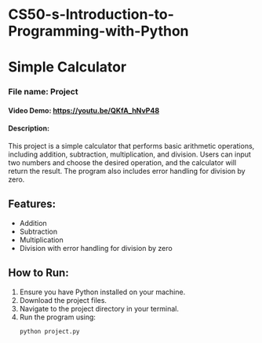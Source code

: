 # CS50-s-Introduction-to-Programming-with-Python
# Simple Calculator
### File name: Project
#### Video Demo: https://youtu.be/QKfA_hNvP48
#### Description:
This project is a simple calculator that performs basic arithmetic operations, including addition, subtraction, multiplication, and division. Users can input two numbers and choose the desired operation, and the calculator will return the result. The program also includes error handling for division by zero.

## Features:
- Addition
- Subtraction
- Multiplication
- Division with error handling for division by zero

## How to Run:
1. Ensure you have Python installed on your machine.
2. Download the project files.
3. Navigate to the project directory in your terminal.
4. Run the program using:
   ```bash
   python project.py
